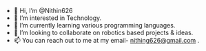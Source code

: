 - 👋 Hi, I’m @Nithin626
- 👀 I’m interested in Technology.
- 🌱 I’m currently learning various programming languages.
- 💞 I’m looking to collaborate on robotics based projects & ideas.
- 📫 You can reach out to me at my email- nithing626@gmail.com .

<!---
Nithin626/Nithin626 is a ✨ special ✨ repository because its `README.md` (this file) appears on your GitHub profile.
You can click the Preview link to take a look at your changes.
--->
